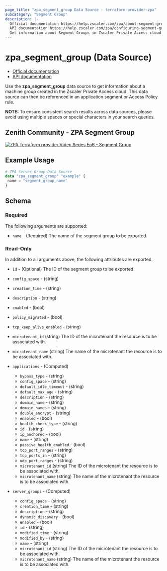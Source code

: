 ```yaml
---
page_title: "zpa_segment_group Data Source - terraform-provider-zpa"
subcategory: "Segment Group"
description: |-
  Official documentation https://help.zscaler.com/zpa/about-segment-groups
  API documentation https://help.zscaler.com/zpa/configuring-segment-groups-using-api
  Get information about Segment Groups in Zscaler Private Access cloud.
---
```


# zpa_segment_group (Data Source)

* [Official documentation](https://help.zscaler.com/zpa/about-segment-groups)
* [API documentation](https://help.zscaler.com/zpa/configuring-segment-groups-using-api)

Use the **zpa_segment_group** data source to get information about a machine group created in the Zscaler Private Access cloud. This data source can then be referenced in an application segment or Access Policy rule.

**NOTE:** To ensure consistent search results across data sources, please avoid using multiple spaces or special characters in your search queries.

## Zenith Community - ZPA Segment Group

[![ZPA Terraform provider Video Series Ep6 - Segment Group](https://raw.githubusercontent.com/zscaler/terraform-provider-zpa/master/images/zpa_segment_groups.svg)](https://community.zscaler.com/zenith/s/question/0D54u00009evlEfCAI/video-zpa-terraform-provider-video-series-ep6-zpa-segment-group)

## Example Usage

```terraform
# ZPA Server Group Data Source
data "zpa_segment_group" "example" {
 name = "segment_group_name"
}
```

## Schema

### Required

The following arguments are supported:

* `name` - (Required) The name of the segment group to be exported.

### Read-Only

In addition to all arguments above, the following attributes are exported:

* `id` - (Optional) The ID of the segment group to be exported.
* `config_space` - (string)
* `creation_time` - (string)
* `description` - (string)
* `enabled` - (bool)
* `policy_migrated` - (bool)
* `tcp_keep_alive_enabled` - (string)
* `microtenant_id` (string) The ID of the microtenant the resource is to be associated with.
* `microtenant_name` (string) The name of the microtenant the resource is to be associated with.

* `applications` - (Computed)
  * `bypass_type` - (string)
  * `config_space` - (string)
  * `default_idle_timeout` - (string)
  * `default_max_age` - (string)
  * `description` - (string)
  * `domain_name` - (string)
  * `domain_names`  - (string)
  * `double_encrypt` - (string)
  * `enabled` - (bool)
  * `health_check_type` - (string)
  * `id` - (string)
  * `ip_anchored` - (bool)
  * `name` - (string)
  * `passive_health_enabled` - (bool)
  * `tcp_port_ranges` - (string)
  * `tcp_ports_in`  - (string)
  * `udp_port_ranges` - (string)
  * `microtenant_id` (string) The ID of the microtenant the resource is to be associated with.
  * `microtenant_name` (string) The name of the microtenant the resource is to be associated with.

* `server_groups` - (Computed)
  * `config_space` - (string)
  * `creation_time` - (string)
  * `description` - (string)
  * `dynamic_discovery` - (bool)
  * `enabled` - (bool)
  * `id` - (string)
  * `modified_time` - (string)
  * `modified_by` - (string)
  * `name` - (string)
  * `microtenant_id` (string) The ID of the microtenant the resource is to be associated with.
  * `microtenant_name` (string) The name of the microtenant the resource is to be associated with.
